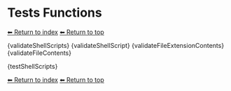 # Tests Functions

[⬅ Return to index](index.md)
[⬅ Return to top](../index.md)

{validateShellScripts}
{validateShellScript}
{validateFileExtensionContents}
{validateFileContents}

{testShellScripts}

[⬅ Return to index](index.md)
[⬅ Return to top](../index.md)
